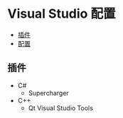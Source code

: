 # Visual Studio 配置

- [插件](##插件)
- [配置](##配置)


## 插件
- C#
    - Supercharger
- C++
    - Qt Visual Studio Tools

